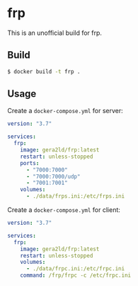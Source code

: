# frp

This is an unofficial build for frp.

## Build

```bash
$ docker build -t frp .
```

## Usage

Create a `docker-compose.yml` for server:

```yaml
version: "3.7"

services:
  frp:
    image: gera2ld/frp:latest
    restart: unless-stopped
    ports:
      - "7000:7000"
      - "7000:7000/udp"
      - "7001:7001"
    volumes:
      - ./data/frps.ini:/etc/frps.ini
```

Create a `docker-compose.yml` for client:

```yaml
version: "3.7"

services:
  frp:
    image: gera2ld/frp:latest
    restart: unless-stopped
    volumes:
      - ./data/frpc.ini:/etc/frpc.ini
    command: /frp/frpc -c /etc/frpc.ini
```
